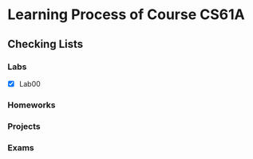 # Learning Process of Course CS61A
## Checking Lists  
### Labs
- [x] Lab00
### Homeworks
### Projects
### Exams
